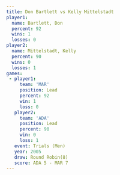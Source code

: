 ```yaml
---
title: Don Bartlett vs Kelly Mittelstadt
player1:                  
  name: Bartlett, Don     
  percent: 92             
  wins: 1                 
  losses: 0               
player2:                  
  name: Mittelstadt, Kelly
  percent: 90             
  wins: 0                 
  losses: 1               
games:
 - player1:        
     team: 'MAR'   
     position: Lead
     percent: 92   
     win: 1        
     loss: 0       
   player2:        
     team: 'ADA'   
     position: Lead
     percent: 90   
     win: 0        
     loss: 1       
   event: Trials (Men) 
   year: 2005          
   draw: Round Robin(8)
   score: ADA 5 - MAR 7
---
```

